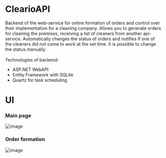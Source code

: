 # ClearioAPI
Backend of the web-service for online formation of orders and control over their implementation for a cleaning company.
Allows you to generate orders for cleaning the premises, receiving a list of cleaners from another api-service.
Automatically changes the status of orders and notifies if one of the cleaners did not come to work at the set time.
It is possible to change the status manually. 
</br>
</br>
Technologies of backend:
- ASP.NET WebAPI
- Entity Framework with SQLite
- Quartz for task scheduling

# UI

<h3>Main page</h3>

![image](https://user-images.githubusercontent.com/73549276/182039102-823bdb46-6561-44b2-8a93-413808552d35.png)

<h3>Order formation</h3>

![image](https://user-images.githubusercontent.com/73549276/182039145-7644d6e9-8745-4668-b090-4e1576ae9737.png)
